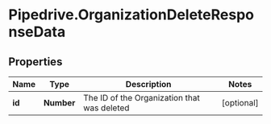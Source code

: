 # Pipedrive.OrganizationDeleteResponseData

## Properties

Name | Type | Description | Notes
------------ | ------------- | ------------- | -------------
**id** | **Number** | The ID of the Organization that was deleted | [optional] 


